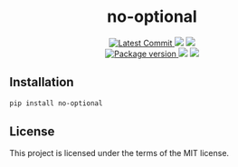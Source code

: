 <h1 align="center">
    <strong>no-optional</strong>
</h1>
<p align="center">
    <a href="https://github.com/Kludex/no-optional" target="_blank">
        <img src="https://img.shields.io/github/last-commit/Kludex/no-optional" alt="Latest Commit">
    </a>
        <img src="https://img.shields.io/github/workflow/status/Kludex/no-optional/Test">
        <img src="https://img.shields.io/codecov/c/github/Kludex/no-optional">
    <br />
    <a href="https://pypi.org/project/no-optional" target="_blank">
        <img src="https://img.shields.io/pypi/v/no-optional" alt="Package version">
    </a>
    <img src="https://img.shields.io/pypi/pyversions/no-optional">
    <img src="https://img.shields.io/github/license/Kludex/no-optional">
</p>

## Installation

```bash
pip install no-optional
```

## License

This project is licensed under the terms of the MIT license.
